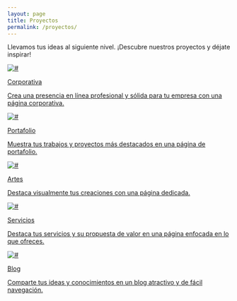 ```yaml
---
layout: page
title: Proyectos
permalink: /proyectos/
---
```


<p class="projects__description-text">Llevamos tus ideas al siguiente nivel. <span>¡Descubre nuestros proyectos y déjate inspirar!</span></p>


<div class="projects">
    <div class="projects__item">
        <a href="https://datacomexpreso.com/"><img src="../assets/images/design_images/project3.jpg" alt="#">
        <p class="projects__item-title">Corporativa</p>
        <p class="projects__item-description">Crea una presencia en línea profesional y sólida para tu empresa con una página corporativa.</p>
        </a>
    </div>
    <div class="projects__item">
        <a href="https://designportfolioxyz.blogspot.com/"><img src="../assets/images/design_images/project2.jpg" alt="#">
        <p class="projects__item-title">Portafolio</p>
        <p class="projects__item-description">Muestra tus trabajos y proyectos más destacados en una página de portafolio.</p>
        </a>
    </div>
    <div class="projects__item">
        <a href="https://visualizatuproyecto.blogspot.com/"><img src="../assets/images/design_images/project4.jpg" alt="#">
        <p class="projects__item-title">Artes</p>
        <p class="projects__item-description">Destaca visualmente tus creaciones con una página dedicada.</p>
        </a>
    </div>
    <div class="projects__item">
        <a href="https://ayudainformaticaysoporteremoto.blogspot.com/"><img src="../assets/images/design_images/project1.jpg" alt="#">
        <p class="projects__item-title">Servicios</p>
        <p class="projects__item-description">Destaca tus servicios y su propuesta de valor en una página enfocada en lo que ofreces.</p>
        </a>
    </div>
    <div class="projects__item">
        <a href="https://modeladoyrender.blogspot.com/"><img src="../assets/images/design_images/project5.jpg" alt="#">
        <p class="projects__item-title">Blog</p>
        <p class="projects__item-description">Comparte tus ideas y conocimientos en un blog atractivo y de fácil navegación.</p>
        </a>
    </div>
</div>
